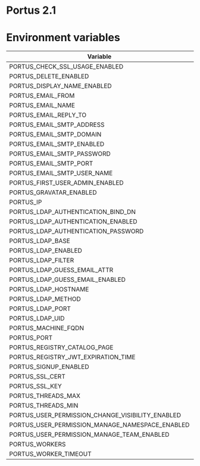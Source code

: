 # Portus 2.1

# Environment variables
|Variable|Default|
|--------|-------|
|PORTUS_CHECK_SSL_USAGE_ENABLED|true|
|PORTUS_DELETE_ENABLED|false|
|PORTUS_DISPLAY_NAME_ENABLED|false|
|PORTUS_EMAIL_FROM|portus@example.com|
|PORTUS_EMAIL_NAME|Portus|
|PORTUS_EMAIL_REPLY_TO|no-reply@example.com|
|PORTUS_EMAIL_SMTP_ADDRESS|smtp.example.com|
|PORTUS_EMAIL_SMTP_DOMAIN|example.com|
|PORTUS_EMAIL_SMTP_ENABLED|false|
|PORTUS_EMAIL_SMTP_PASSWORD|password|
|PORTUS_EMAIL_SMTP_PORT|587|
|PORTUS_EMAIL_SMTP_USER_NAME|username@example.com|
|PORTUS_FIRST_USER_ADMIN_ENABLED|true|
|PORTUS_GRAVATAR_ENABLED|true|
|PORTUS_IP|0.0.0.0|
|PORTUS_LDAP_AUTHENTICATION_BIND_DN||
|PORTUS_LDAP_AUTHENTICATION_ENABLED|false|
|PORTUS_LDAP_AUTHENTICATION_PASSWORD||
|PORTUS_LDAP_BASE||
|PORTUS_LDAP_ENABLED|false|
|PORTUS_LDAP_FILTER||
|PORTUS_LDAP_GUESS_EMAIL_ATTR||
|PORTUS_LDAP_GUESS_EMAIL_ENABLED|false|
|PORTUS_LDAP_HOSTNAME|ldap_hostname|
|PORTUS_LDAP_METHOD|plain|
|PORTUS_LDAP_PORT|389|
|PORTUS_LDAP_UID|uid|
|PORTUS_MACHINE_FQDN|portus.test.lan|
|PORTUS_PORT|443|
|PORTUS_REGISTRY_CATALOG_PAGE|100|
|PORTUS_REGISTRY_JWT_EXPIRATION_TIME|5|
|PORTUS_SIGNUP_ENABLED|true|
|PORTUS_SSL_CERT|config/certs/server.crt|
|PORTUS_SSL_KEY|config/certs/server.key|
|PORTUS_THREADS_MAX|16|
|PORTUS_THREADS_MIN|0|
|PORTUS_USER_PERMISSION_CHANGE_VISIBILITY_ENABLED|true|
|PORTUS_USER_PERMISSION_MANAGE_NAMESPACE_ENABLED|true|
|PORTUS_USER_PERMISSION_MANAGE_TEAM_ENABLED|true|
|PORTUS_WORKERS|2|
|PORTUS_WORKER_TIMEOUT|60|

